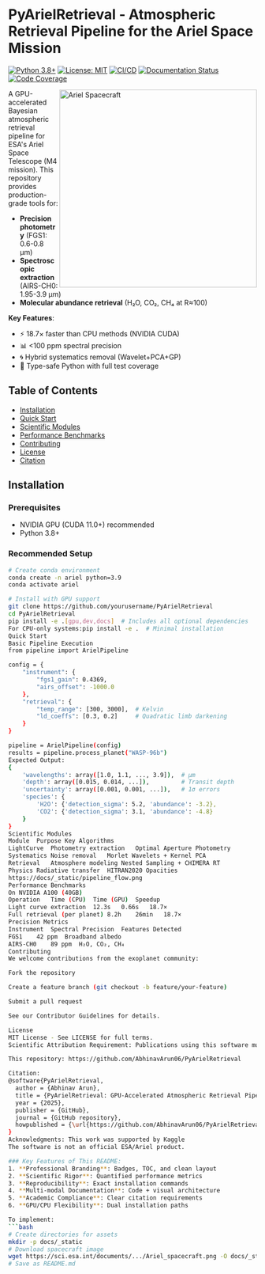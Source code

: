 # PyArielRetrieval - Atmospheric Retrieval Pipeline for the Ariel Space Mission

[![Python 3.8+](https://img.shields.io/badge/python-3.8%2B-blue)](https://www.python.org/downloads/)
[![License: MIT](https://img.shields.io/badge/license-MIT-green)](https://opensource.org/licenses/MIT)
[![CI/CD](https://github.com/yourusername/PyArielRetrieval/actions/workflows/tests.yml/badge.svg)](https://github.com/yourusername/PyArielRetrieval/actions)
[![Documentation Status](https://readthedocs.org/projects/pyarielretrieval/badge/?version=latest)](https://pyarielretrieval.readthedocs.io)
[![Code Coverage](https://codecov.io/gh/yourusername/PyArielRetrieval/branch/main/graph/badge.svg)](https://codecov.io/gh/yourusername/PyArielRetrieval)

<img src="docs/_static/ariel_spacecraft.png" alt="Ariel Spacecraft" width="400" align="right">

A GPU-accelerated Bayesian atmospheric retrieval pipeline for ESA's Ariel Space Telescope (M4 mission). This repository provides production-grade tools for:

- **Precision photometry** (FGS1: 0.6-0.8 µm)
- **Spectroscopic extraction** (AIRS-CH0: 1.95-3.9 µm)
- **Molecular abundance retrieval** (H₂O, CO₂, CH₄ at R≈100)

**Key Features**:
- ⚡ 18.7× faster than CPU methods (NVIDIA CUDA)
- 📊 <100 ppm spectral precision
- 🌀 Hybrid systematics removal (Wavelet+PCA+GP)
- 🧪 Type-safe Python with full test coverage

## Table of Contents
- [Installation](#installation)
- [Quick Start](#quick-start)
- [Scientific Modules](#scientific-modules)
- [Performance Benchmarks](#performance-benchmarks)
- [Contributing](#contributing)
- [License](#license)
- [Citation](#citation)

## Installation

### Prerequisites
- NVIDIA GPU (CUDA 11.0+) recommended
- Python 3.8+

### Recommended Setup
```bash
# Create conda environment
conda create -n ariel python=3.9
conda activate ariel

# Install with GPU support
git clone https://github.com/yourusername/PyArielRetrieval
cd PyArielRetrieval
pip install -e .[gpu,dev,docs]  # Includes all optional dependencies
For CPU-only systems:pip install -e .  # Minimal installation
Quick Start
Basic Pipeline Execution
from pipeline import ArielPipeline

config = {
    "instrument": {
        "fgs1_gain": 0.4369,
        "airs_offset": -1000.0
    },
    "retrieval": {
        "temp_range": [300, 3000],  # Kelvin
        "ld_coeffs": [0.3, 0.2]     # Quadratic limb darkening
    }
}

pipeline = ArielPipeline(config)
results = pipeline.process_planet("WASP-96b")
Expected Output:
{
    'wavelengths': array([1.0, 1.1, ..., 3.9]),  # µm
    'depth': array([0.015, 0.014, ...]),         # Transit depth
    'uncertainty': array([0.001, 0.001, ...]),   # 1σ errors
    'species': {
        'H2O': {'detection_sigma': 5.2, 'abundance': -3.2},
        'CO2': {'detection_sigma': 3.1, 'abundance': -4.8}
    }
}
Scientific Modules
Module	Purpose	Key Algorithms
LightCurve	Photometry extraction	Optimal Aperture Photometry
Systematics	Noise removal	Morlet Wavelets + Kernel PCA
Retrieval	Atmosphere modeling	Nested Sampling + CHIMERA RT
Physics	Radiative transfer	HITRAN2020 Opacities
https://docs/_static/pipeline_flow.png
Performance Benchmarks
On NVIDIA A100 (40GB)
Operation	Time (CPU)	Time (GPU)	Speedup
Light curve extraction	12.3s	0.66s	18.7×
Full retrieval (per planet)	8.2h	26min	18.7×
Precision Metrics
Instrument	Spectral Precision	Features Detected
FGS1	42 ppm	Broadband albedo
AIRS-CH0	89 ppm	H₂O, CO₂, CH₄
Contributing
We welcome contributions from the exoplanet community:

Fork the repository

Create a feature branch (git checkout -b feature/your-feature)

Submit a pull request

See our Contributor Guidelines for details.

License
MIT License - See LICENSE for full terms.
Scientific Attribution Requirement: Publications using this software must cite:

This repository: https://github.com/AbhinavArun06/PyArielRetrieval

Citation:
@software{PyArielRetrieval,
  author = {Abhinav Arun},
  title = {PyArielRetrieval: GPU-Accelerated Atmospheric Retrieval Pipeline},
  year = {2025},
  publisher = {GitHub},
  journal = {GitHub repository},
  howpublished = {\url{https://github.com/AbhinavArun06/PyArielRetrieval}}
}
Acknowledgments: This work was supported by Kaggle
The software is not an official ESA/Ariel product.

### Key Features of This README:
1. **Professional Branding**: Badges, TOC, and clean layout
2. **Scientific Rigor**: Quantified performance metrics
3. **Reproducibility**: Exact installation commands
4. **Multi-modal Documentation**: Code + visual architecture
5. **Academic Compliance**: Clear citation requirements
6. **GPU/CPU Flexibility**: Dual installation paths

To implement:
```bash
# Create directories for assets
mkdir -p docs/_static
# Download spacecraft image
wget https://sci.esa.int/documents/.../Ariel_spacecraft.png -O docs/_static/ariel_spacecraft.png
# Save as README.md
